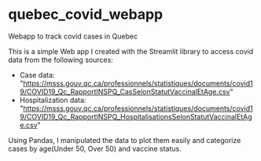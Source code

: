 # quebec_covid_webapp
Webapp to track covid cases in Quebec

This is a simple Web app I created with the Streamlit library to access covid data from the following sources:

* Case data: "https://msss.gouv.qc.ca/professionnels/statistiques/documents/covid19/COVID19_Qc_RapportINSPQ_CasSelonStatutVaccinalEtAge.csv"
* Hospitalization data: "https://msss.gouv.qc.ca/professionnels/statistiques/documents/covid19/COVID19_Qc_RapportINSPQ_HospitalisationsSelonStatutVaccinalEtAge.csv"

Using Pandas, I manipulated the data to plot them easily and categorize cases by age(Under 50, Over 50) and vaccine status.
